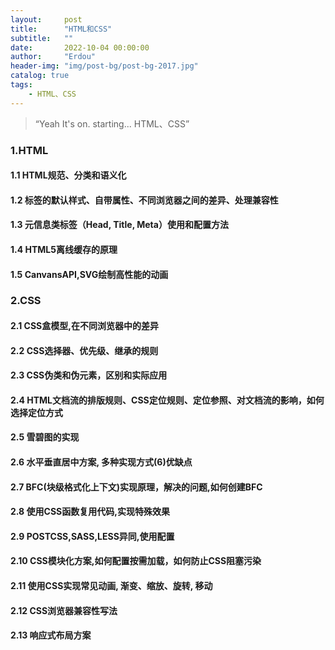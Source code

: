 ```yaml
---
layout:     post
title:      "HTML和CSS"
subtitle:   ""
date:       2022-10-04 00:00:00
author:     "Erdou"
header-img: "img/post-bg/post-bg-2017.jpg"
catalog: true
tags:
    - HTML、CSS
---
```


> “Yeah It's on. starting... HTML、CSS”

### 1.HTML
#### 1.1 HTML规范、分类和语义化
#### 1.2 标签的默认样式、自带属性、不同浏览器之间的差异、处理兼容性
#### 1.3 元信息类标签（Head, Title, Meta）使用和配置方法
#### 1.4 HTML5离线缓存的原理
#### 1.5 CanvansAPI,SVG绘制高性能的动画
### 2.CSS
#### 2.1 CSS盒模型,在不同浏览器中的差异
#### 2.2 CSS选择器、优先级、继承的规则
#### 2.3 CSS伪类和伪元素，区别和实际应用
#### 2.4 HTML文档流的排版规则、CSS定位规则、定位参照、对文档流的影响，如何选择定位方式
#### 2.5 雪碧图的实现
#### 2.6 水平垂直居中方案, 多种实现方式(6)优缺点
#### 2.7 BFC(块级格式化上下文)实现原理，解决的问题,如何创建BFC
#### 2.8 使用CSS函数复用代码,实现特殊效果
#### 2.9 POSTCSS,SASS,LESS异同,使用配置
#### 2.10 CSS模块化方案,如何配置按需加载，如何防止CSS阻塞污染
#### 2.11 使用CSS实现常见动画, 渐变、缩放、旋转, 移动
#### 2.12 CSS浏览器兼容性写法
#### 2.13 响应式布局方案
